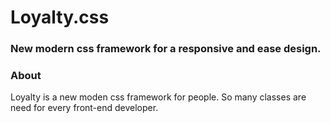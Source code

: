 # Loyalty.css

### New modern css framework for a responsive and ease design. 

### About

Loyalty is a new moden css framework for people. So many classes are need for every front-end developer.



